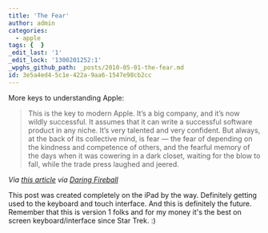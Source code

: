 ```yaml
---
title: 'The Fear'
author: admin
categories:
  - apple
tags: {  }
_edit_last: '1'
_edit_lock: '1300201252:1'
_wpghs_github_path: _posts/2010-05-01-the-fear.md
id: 3e5a4ed4-5c1e-422a-9aa6-1547e98cb2cc
---
```

<p>More keys to understanding Apple:</p>
<blockquote><p>This is the key to modern Apple. It’s a big company, and it’s now wildly successful. It assumes that it can write a successful software product in any niche. It’s very talented and very confident. But always, at the back of its collective mind, is fear — the fear of depending on the kindness and competence of others, and the fearful memory of the days when it was cowering in a dark closet, waiting for the blow to fall, while the trade press laughed and jeered.</p></blockquote>
<p><em>Via <a href="http://www.markbernstein.org/Apr10/PlatformControl.html">this article</a> via <a href="http://daringfireball.net/linked/2010/05/01/bernstein">Daring Fireball</a></em></p>
<p>This post was created completely on the iPad by the way. Definitely getting used to the keyboard and touch interface. And this is definitely the future. Remember that this is version 1 folks and for my money it's the best on screen keyboard/interface since Star Trek. :)</p>
